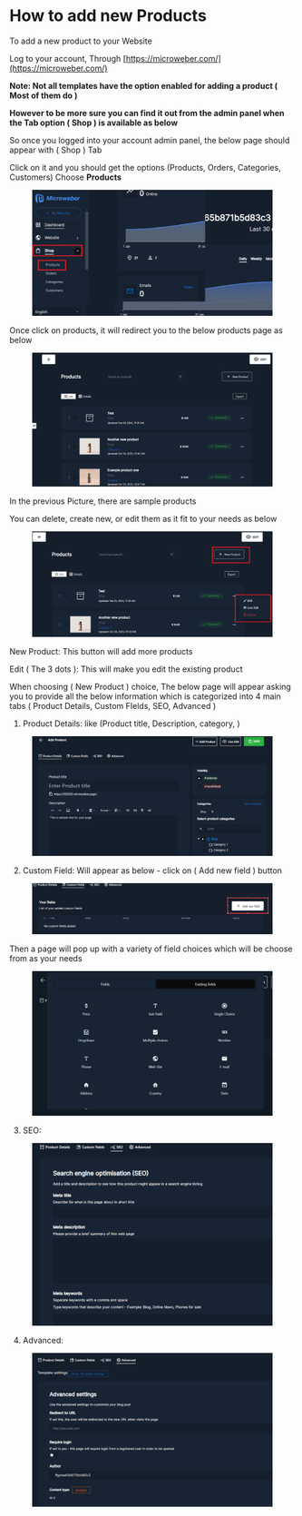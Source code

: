 # How to add new Products

To add a new product to your Website&#x20;

Log to your account, Through  [https://microweber.com/](https://microweber.com/)

**Note: Not all templates have the option enabled for adding a product ( Most of them do )**

**However to be more sure you can find it out from the admin panel when the Tab option ( Shop ) is available as below**

So once you logged into your account admin panel, the below page should appear with ( Shop ) Tab

Click on it and you should get the options (Products, Orders, Categories, Customers) Choose **Products**

<figure><img src=".gitbook/assets/image (3) (1) (1) (1) (2) (1).png" alt=""><figcaption></figcaption></figure>

Once click on products, it will redirect you to the below products page as below&#x20;

<figure><img src=".gitbook/assets/image (4) (1) (1) (2) (1).png" alt=""><figcaption></figcaption></figure>

In the previous Picture, there are sample products

You can delete, create new, or edit them as it fit to your needs as below&#x20;

<figure><img src=".gitbook/assets/image (5) (1) (2).png" alt=""><figcaption></figcaption></figure>

New Product: This button will add more products&#x20;

Edit (  The 3 dots ): This will make you edit the existing product

When choosing ( New Product ) choice, The below page will appear asking you to provide all the below information which is categorized into 4 main tabs ( Product Details, Custom FIelds, SEO, Advanced )

1. Product Details: like (Product title, Description, category, )

&#x20;

<figure><img src=".gitbook/assets/image (6) (2) (1).png" alt=""><figcaption></figcaption></figure>



2. Custom Field: Will appear as below - click on ( Add new field ) button

<figure><img src=".gitbook/assets/image (8) (2).png" alt=""><figcaption></figcaption></figure>

Then a page will pop up with a variety of field choices which will be choose from as your needs&#x20;

<figure><img src=".gitbook/assets/image (9) (2).png" alt=""><figcaption></figcaption></figure>

3. SEO:

<figure><img src=".gitbook/assets/image (10) (2).png" alt=""><figcaption></figcaption></figure>

4. Advanced:



<figure><img src=".gitbook/assets/image (43).png" alt=""><figcaption></figcaption></figure>
